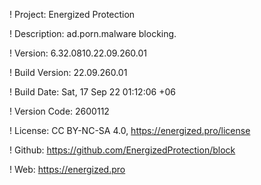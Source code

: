 ! Project: Energized Protection

! Description: ad.porn.malware blocking.

! Version: 6.32.0810.22.09.260.01

! Build Version: 22.09.260.01

! Build Date: Sat, 17 Sep 22 01:12:06 +06

! Version Code: 2600112

! License: CC BY-NC-SA 4.0, https://energized.pro/license

! Github: https://github.com/EnergizedProtection/block

! Web: https://energized.pro
